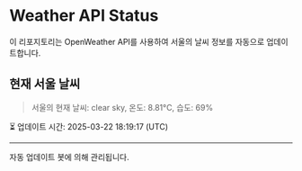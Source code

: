 
# Weather API Status

이 리포지토리는 OpenWeather API를 사용하여 서울의 날씨 정보를 자동으로 업데이트합니다.

## 현재 서울 날씨
> 서울의 현재 날씨: clear sky, 온도: 8.81°C, 습도: 69%

⏳ 업데이트 시간: 2025-03-22 18:19:17 (UTC)

---
자동 업데이트 봇에 의해 관리됩니다.
